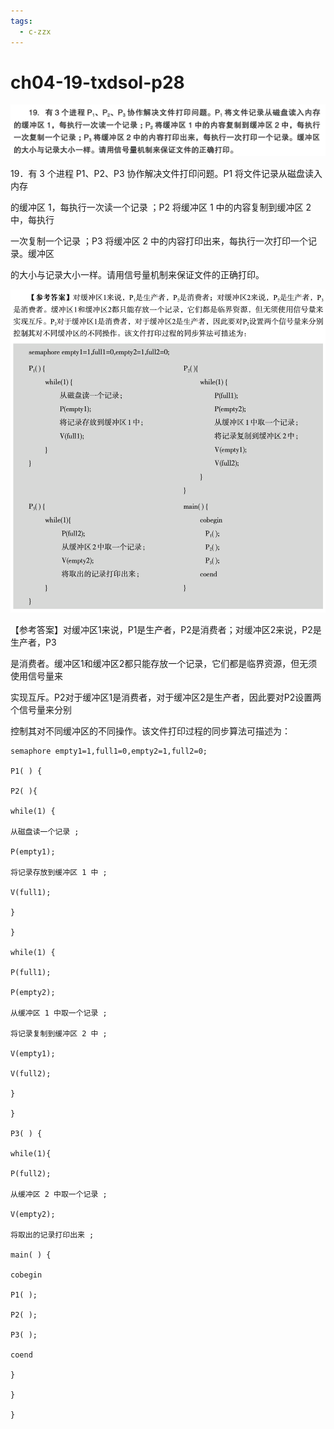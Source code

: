 ```yaml
---
tags:
  - c-zzx
---
```


# ch04-19-txdsol-p28


![](../../../0-Misc/final-25sp-zzx/assets/Pasted%20image%2020250529114059.png)

19．有 3 个进程 P1、P2、P3 协作解决文件打印问题。P1 将文件记录从磁盘读入内存

的缓冲区 1，每执行一次读一个记录 ；P2 将缓冲区 1 中的内容复制到缓冲区 2 中，每执行

一次复制一个记录 ；P3 将缓冲区 2 中的内容打印出来，每执行一次打印一个记录。缓冲区

的大小与记录大小一样。请用信号量机制来保证文件的正确打印。

![](../../../0-Misc/final-25sp-zzx/assets/Pasted%20image%2020250529114120.png)

【参考答案】对缓冲区1来说，P1是生产者，P2是消费者；对缓冲区2来说，P2是生产者，P3

是消费者。缓冲区1和缓冲区2都只能存放一个记录，它们都是临界资源，但无须使用信号量来

实现互斥。P2对于缓冲区1是消费者，对于缓冲区2是生产者，因此要对P2设置两个信号量来分别

控制其对不同缓冲区的不同操作。该文件打印过程的同步算法可描述为：

```
semaphore empty1=1,full1=0,empty2=1,full2=0;

P1( ) {

P2( ){

while(1) {

从磁盘读一个记录 ;

P(empty1);

将记录存放到缓冲区 1 中 ;

V(full1);

}

}

while(1) {

P(full1);

P(empty2);

从缓冲区 1 中取一个记录 ;

将记录复制到缓冲区 2 中 ;

V(empty1);

V(full2);

}

}

P3( ) {

while(1){

P(full2);

从缓冲区 2 中取一个记录 ;

V(empty2);

将取出的记录打印出来 ;

main( ) {

cobegin

P1( );

P2( );

P3( );

coend

}

}

}
```
